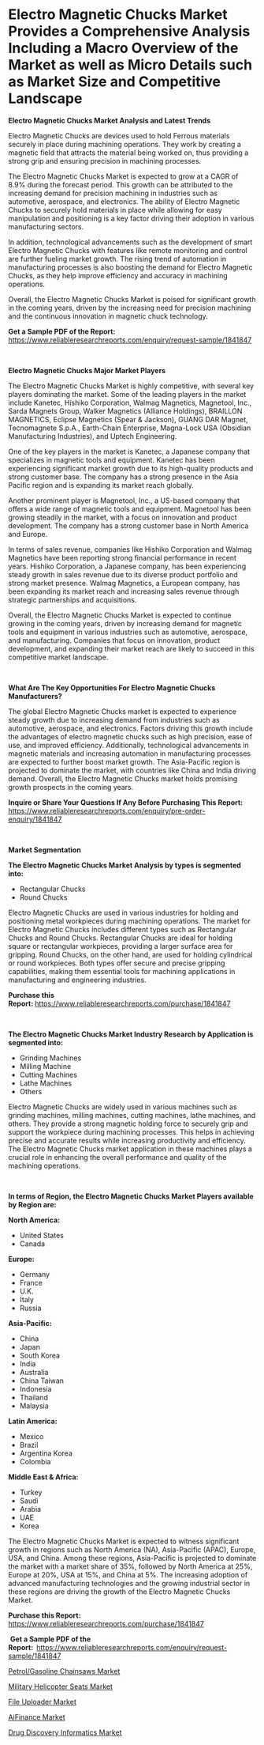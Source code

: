 <p><h1>Electro Magnetic Chucks Market Provides a Comprehensive Analysis Including a Macro Overview of the Market as well as Micro Details such as Market Size and Competitive Landscape</h1></p><p><strong>Electro Magnetic Chucks Market Analysis and Latest Trends</strong></p>
<p><p>Electro Magnetic Chucks are devices used to hold Ferrous materials securely in place during machining operations. They work by creating a magnetic field that attracts the material being worked on, thus providing a strong grip and ensuring precision in machining processes.</p><p>The Electro Magnetic Chucks Market is expected to grow at a CAGR of 8.9% during the forecast period. This growth can be attributed to the increasing demand for precision machining in industries such as automotive, aerospace, and electronics. The ability of Electro Magnetic Chucks to securely hold materials in place while allowing for easy manipulation and positioning is a key factor driving their adoption in various manufacturing sectors.</p><p>In addition, technological advancements such as the development of smart Electro Magnetic Chucks with features like remote monitoring and control are further fueling market growth. The rising trend of automation in manufacturing processes is also boosting the demand for Electro Magnetic Chucks, as they help improve efficiency and accuracy in machining operations.</p><p>Overall, the Electro Magnetic Chucks Market is poised for significant growth in the coming years, driven by the increasing need for precision machining and the continuous innovation in magnetic chuck technology.</p></p>
<p><strong>Get a Sample PDF of the Report:&nbsp;</strong> <a href="https://www.reliableresearchreports.com/enquiry/request-sample/1841847">https://www.reliableresearchreports.com/enquiry/request-sample/1841847</a></p>
<p>&nbsp;</p>
<p><strong>Electro Magnetic Chucks Major Market Players</strong></p>
<p><p>The Electro Magnetic Chucks Market is highly competitive, with several key players dominating the market. Some of the leading players in the market include Kanetec, Hishiko Corporation, Walmag Magnetics, Magnetool, Inc., Sarda Magnets Group, Walker Magnetics (Alliance Holdings), BRAILLON MAGNETICS, Eclipse Magnetics (Spear & Jackson), GUANG DAR Magnet, Tecnomagnete S.p.A., Earth-Chain Enterprise, Magna-Lock USA (Obsidian Manufacturing Industries), and Uptech Engineering.</p><p>One of the key players in the market is Kanetec, a Japanese company that specializes in magnetic tools and equipment. Kanetec has been experiencing significant market growth due to its high-quality products and strong customer base. The company has a strong presence in the Asia Pacific region and is expanding its market reach globally.</p><p>Another prominent player is Magnetool, Inc., a US-based company that offers a wide range of magnetic tools and equipment. Magnetool has been growing steadily in the market, with a focus on innovation and product development. The company has a strong customer base in North America and Europe.</p><p>In terms of sales revenue, companies like Hishiko Corporation and Walmag Magnetics have been reporting strong financial performance in recent years. Hishiko Corporation, a Japanese company, has been experiencing steady growth in sales revenue due to its diverse product portfolio and strong market presence. Walmag Magnetics, a European company, has been expanding its market reach and increasing sales revenue through strategic partnerships and acquisitions.</p><p>Overall, the Electro Magnetic Chucks Market is expected to continue growing in the coming years, driven by increasing demand for magnetic tools and equipment in various industries such as automotive, aerospace, and manufacturing. Companies that focus on innovation, product development, and expanding their market reach are likely to succeed in this competitive market landscape.</p></p>
<p>&nbsp;</p>
<p><strong>What Are The Key Opportunities For Electro Magnetic Chucks Manufacturers?</strong></p>
<p><p>The global Electro Magnetic Chucks market is expected to experience steady growth due to increasing demand from industries such as automotive, aerospace, and electronics. Factors driving this growth include the advantages of electro magnetic chucks such as high precision, ease of use, and improved efficiency. Additionally, technological advancements in magnetic materials and increasing automation in manufacturing processes are expected to further boost market growth. The Asia-Pacific region is projected to dominate the market, with countries like China and India driving demand. Overall, the Electro Magnetic Chucks market holds promising growth prospects in the coming years.</p></p>
<p><strong>Inquire or Share Your Questions If Any Before Purchasing This Report:</strong> <a href="https://www.reliableresearchreports.com/enquiry/pre-order-enquiry/1841847">https://www.reliableresearchreports.com/enquiry/pre-order-enquiry/1841847</a></p>
<p>&nbsp;</p>
<p><strong>Market Segmentation</strong></p>
<p><strong>The Electro Magnetic Chucks Market Analysis by types is segmented into:</strong></p>
<p><ul><li>Rectangular Chucks</li><li>Round Chucks</li></ul></p>
<p><p>Electro Magnetic Chucks are used in various industries for holding and positioning metal workpieces during machining operations. The market for Electro Magnetic Chucks includes different types such as Rectangular Chucks and Round Chucks. Rectangular Chucks are ideal for holding square or rectangular workpieces, providing a larger surface area for gripping. Round Chucks, on the other hand, are used for holding cylindrical or round workpieces. Both types offer secure and precise gripping capabilities, making them essential tools for machining applications in manufacturing and engineering industries.</p></p>
<p><strong>Purchase this Report:&nbsp;</strong><a href="https://www.reliableresearchreports.com/purchase/1841847">https://www.reliableresearchreports.com/purchase/1841847</a></p>
<p>&nbsp;</p>
<p><strong>The Electro Magnetic Chucks Market Industry Research by Application is segmented into:</strong></p>
<p><ul><li>Grinding Machines</li><li>Milling Machine</li><li>Cutting Machines</li><li>Lathe Machines</li><li>Others</li></ul></p>
<p><p>Electro Magnetic Chucks are widely used in various machines such as grinding machines, milling machines, cutting machines, lathe machines, and others. They provide a strong magnetic holding force to securely grip and support the workpiece during machining processes. This helps in achieving precise and accurate results while increasing productivity and efficiency. The Electro Magnetic Chucks market application in these machines plays a crucial role in enhancing the overall performance and quality of the machining operations.</p></p>
<p>&nbsp;</p>
<p><strong>In terms of Region, the Electro Magnetic Chucks Market Players available by Region are:</strong></p>
<p>
    <p> <strong> North America: </strong>
        <ul>
            <li>United States</li>
            <li>Canada</li>
        </ul>
        </p> 
    <p> <strong> Europe: </strong>
        <ul>
            <li>Germany</li>
            <li>France</li>
            <li>U.K.</li>
            <li>Italy</li>
            <li>Russia</li>
        </ul>
        </p> 
    <p> <strong> Asia-Pacific: </strong>
        <ul>
            <li>China</li>
            <li>Japan</li>
            <li>South Korea</li>
            <li>India</li>
            <li>Australia</li>
            <li>China Taiwan</li>
            <li>Indonesia</li>
            <li>Thailand</li>
            <li>Malaysia</li>
        </ul>
        </p> 
    <p> <strong> Latin America: </strong>
        <ul>
            <li>Mexico</li>
            <li>Brazil</li>
            <li>Argentina Korea</li>
            <li>Colombia</li>
        </ul>
        </p> 
    <p> <strong> Middle East & Africa: </strong>
        <ul>
            <li>Turkey</li>
            <li>Saudi</li>
            <li>Arabia</li>
            <li>UAE</li>
            <li>Korea</li>
        </ul>
    </p>
    </p>
<p><p>The Electro Magnetic Chucks Market is expected to witness significant growth in regions such as North America (NA), Asia-Pacific (APAC), Europe, USA, and China. Among these regions, Asia-Pacific is projected to dominate the market with a market share of 35%, followed by North America at 25%, Europe at 20%, USA at 15%, and China at 5%. The increasing adoption of advanced manufacturing technologies and the growing industrial sector in these regions are driving the growth of the Electro Magnetic Chucks Market.</p></p>
<p><strong>Purchase this Report: </strong><a href="https://www.reliableresearchreports.com/purchase/1841847">https://www.reliableresearchreports.com/purchase/1841847</a></p>
<p>&nbsp;<strong>Get a Sample PDF of the Report:&nbsp;&nbsp;</strong><a href="https://www.reliableresearchreports.com/enquiry/request-sample/1841847">https://www.reliableresearchreports.com/enquiry/request-sample/1841847</a></p>
<p><strong></strong></p>
<p><p><a href="https://github.com/changoleonlaverguenzanoexiste/Market-Research-Report-List-2/blob/main/petrolgasoline-chainsaws-market.md">Petrol/Gasoline Chainsaws Market</a></p><p><a href="https://github.com/dimitrishawkinswaynenp91rgz/Market-Research-Report-List-1/blob/main/military-helicopter-seats-market.md">Military Helicopter Seats Market</a></p><p><a href="https://medium.com/@karenglover656/file-uploader-market-competitive-analysis-market-trends-and-forecast-to-2031-f71807b47026">File Uploader Market</a></p><p><a href="https://medium.com/@richardcruz47/aifinance-market-analysis-its-cagr-market-segmentation-and-global-industry-overview-e77bc02d9b08">AiFinance Market</a></p><p><a href="https://medium.com/@karenglover656/drug-discovery-informatics-market-analysis-its-cagr-market-segmentation-and-global-industry-6322225fc680">Drug Discovery Informatics Market</a></p></p>